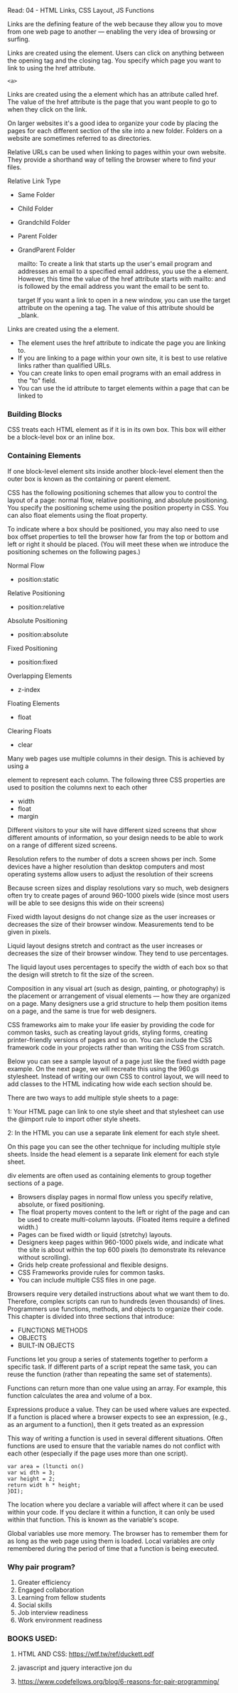 Read: 04 - HTML Links, CSS Layout, JS Functions



Links are the defining feature of the web
because they allow you to move from
one web page to another — enabling the
very idea of browsing or surfing.





Links are created using the <a> element. Users can click on anything
between the opening <a> tag and the closing </a> tag. You specify
which page you want to link to using the href attribute.


	<a> 

Links are created using the a
element which has an attribute
called href. The value of the
href attribute is the page that
you want people to go to when
they click on the link.


On larger websites it's a good idea to organize your code by placing the
pages for each different section of the site into a new folder. Folders on a
website are sometimes referred to as directories.


Relative URLs can be used when linking to pages within your own
website. They provide a shorthand way of telling the browser where to
find your files.


Relative Link Type
* Same Folder
* Child Folder
* Grandchild Folder
* Parent Folder
* GrandParent Folder






	mailto: 
To create a link that starts up
the user's email program and
addresses an email to a specified
email address, you use the a
element. However, this time the
value of the href attribute starts
with mailto: and is followed by
the email address you want the
email to be sent to.



	target
If you want a link to open in a
new window, you can use the
target attribute on the opening
a tag. The value of this
attribute should be _blank.




Links are created using the a element.
* The <a> element uses the href attribute to indicate
the page you are linking to.
* If you are linking to a page within your own site, it is
best to use relative links rather than qualified URLs.
* You can create links to open email programs with an
email address in the "to" field.
* You can use the id attribute to target elements within
a page that can be linked to



### Building Blocks
CSS treats each HTML element as if it is in its
own box. This box will either be a block-level
box or an inline box.



### Containing Elements
If one block-level element sits inside another
block-level element then the outer box is
known as the containing or parent element.



CSS has the following positioning schemes that allow you to control
the layout of a page: normal flow, relative positioning, and absolute
positioning. You specify the positioning scheme using the position
property in CSS. You can also float elements using the float property.


To indicate where a box should be positioned, you may also need to use
box offset properties to tell the browser how far from the top or bottom
and left or right it should be placed. (You will meet these when we
introduce the positioning schemes on the following pages.)


Normal Flow
* position:static

Relative Positioning
* position:relative


Absolute Positioning
* position:absolute


Fixed Positioning
* position:fixed


Overlapping Elements
* z-index


Floating Elements
* float


Clearing Floats
* clear

Many web pages use multiple
columns in their design. This
is achieved by using a <div>
element to represent each
column. The following three CSS
properties are used to position
the columns next to each other

* width
* float
* margin




Different visitors to your site will have different sized screens that show
different amounts of information, so your design needs to be able to
work on a range of different sized screens.



Resolution refers to the number of dots a screen shows per inch. Some
devices have a higher resolution than desktop computers and most
operating systems allow users to adjust the resolution of their screens


Because screen sizes and display resolutions vary so much, web
designers often try to create pages of around 960-1000 pixels wide
(since most users will be able to see designs this wide on their screens)




Fixed width layout
designs do not
change size as the
user increases
or decreases
the size of their
browser window.
Measurements tend
to be given in pixels.



Liquid layout designs
stretch and contract
as the user increases
or decreases the
size of their browser
window. They tend to
use percentages.



The liquid layout uses
percentages to specify the width
of each box so that the design
will stretch to fit the size of the
screen.




Composition in any visual art (such as design, painting, or photography)
is the placement or arrangement of visual elements — how they are
organized on a page. Many designers use a grid structure to help them
position items on a page, and the same is true for web designers.




CSS frameworks aim to make your life easier by providing the code for
common tasks, such as creating layout grids, styling forms, creating
printer-friendly versions of pages and so on. You can include the CSS
framework code in your projects rather than writing the CSS from scratch.


Below you can see a sample layout of a page just like the fixed width
page example. On the next page, we will recreate this using the 960.gs
stylesheet. Instead of writing our own CSS to control layout, we will need
to add classes to the HTML indicating how wide each section should be.


There are two ways to add
multiple style sheets to a page:


1: Your HTML page can link
to one style sheet and that
stylesheet can use the @import
rule to import other style sheets.

2: In the HTML you can use a
separate link element for
each style sheet.



On this page you can see the
other technique for including
multiple style sheets. Inside the
head element is a separate
link element for each style
sheet.




div elements are often used as containing elements
to group together sections of a page.
* Browsers display pages in normal flow unless you
specify relative, absolute, or fixed positioning.
* The float property moves content to the left or right
of the page and can be used to create multi-column
layouts. (Floated items require a defined width.)
* Pages can be fixed width or liquid (stretchy) layouts.
* Designers keep pages within 960-1000 pixels wide,
and indicate what the site is about within the top 600
pixels (to demonstrate its relevance without scrolling).
* Grids help create professional and flexible designs.
* CSS Frameworks provide rules for common tasks.
* You can include multiple CSS files in one page.





Browsers require very detailed instructions about what
we want them to do. Therefore, complex scripts can run
to hundreds (even thousands) of lines. Programmers use
functions, methods, and objects to organize their code.
This chapter is divided into three sections that introduce: 




* FUNCTIONS METHODS 
* OBJECTS
* BUILT-IN OBJECTS 



Functions let you group a series of statements together to perform a
specific task. If different parts of a script repeat the same task, you can
reuse the function (rather than repeating the same set of statements). 



Functions can return more than one value using an array.
For example, this function calculates the area and volume of a box. 



Expressions produce a value. They can be used where values are expected.
If a function is placed where a browser expects to see an expression,
(e.g., as an argument to a function), then it gets treated as an expression



This way of writing a function is used in several different situations.
Often functions are used to ensure that the variable names do not conflict
with each other (especially if the page uses more than one script). 



	var area = (ltuncti on()
	var wi dth = 3;
	var height = 2;
	return widt h * height;
	}DI);


The location where you declare a variable will affect where it can be used
within your code. If you declare it within a function, it can only be used
within that function. This is known as the variable's scope.


Global variables use more memory. The browser has to remember them
for as long as the web page using them is loaded. Local variables are only
remembered during the period of time that a function is being executed.



### Why pair program?


1. Greater efficiency
2. Engaged collaboration
3. Learning from fellow students
4. Social skills
5. Job interview readiness
6. Work environment readiness



### BOOKS USED:

1. HTML AND CSS: https://wtf.tw/ref/duckett.pdf

2. javascript and jquery interactive jon du

3. https://www.codefellows.org/blog/6-reasons-for-pair-programming/


